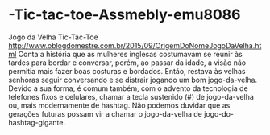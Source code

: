 # -Tic-tac-toe-Assmebly-emu8086

Jogo da Velha Tic-Tac-Toe
http://www.oblogdomestre.com.br/2015/09/OrigemDoNomeJogoDaVelha.html
Conta a história que as mulheres inglesas costumavam se reunir às tardes para bordar e conversar, porém, ao passar da idade, a visão não permitia mais fazer boas costuras e bordados. Então, restava às velhas senhoras seguir conversando e se distrair jogando um bom jogo-da-velha.
Devido a sua forma, é comum também, com o advento da tecnologia de telefones fixos e celulares, chamar a tecla sustenido (#) de jogo-da-velha ou, mais modernamente de hashtag. Não podemos duvidar que as gerações futuras possam vir a chamar o jogo-da-velha de jogo-do-hashtag-gigante.
